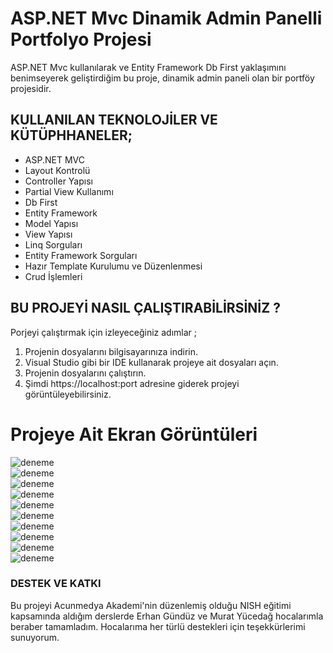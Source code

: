 # ASP.NET Mvc Dinamik Admin Panelli Portfolyo Projesi

ASP.NET Mvc kullanılarak ve Entity Framework Db First yaklaşımını benimseyerek geliştirdiğim bu proje, dinamik admin paneli olan bir portföy projesidir. 

## KULLANILAN TEKNOLOJİLER VE KÜTÜPHHANELER;

- ASP.NET MVC
- Layout Kontrolü
- Controller Yapısı
- Partial View Kullanımı
- Db First
- Entity Framework
- Model Yapısı
- View Yapısı
- Linq Sorguları
- Entity Framework Sorguları
- Hazır Template Kurulumu ve Düzenlenmesi
- Crud İşlemleri

## BU PROJEYİ NASIL ÇALIŞTIRABİLİRSİNİZ ?

 Porjeyi çalıştırmak için izleyeceğiniz adımlar ; <br/>
1. Projenin dosyalarını bilgisayarınıza indirin. <br/>
2. Visual Studio gibi bir IDE kullanarak projeye ait dosyaları açın. <br/>
3. Projenin dosyalarını çalıştırın. <br/>
4. Şimdi https://localhost:port adresine giderek projeyi görüntüleyebilirsiniz. <br/>


# Projeye Ait Ekran Görüntüleri

![deneme](https://i.hizliresim.com/fx6k4oa.png) <br/>
![deneme](https://i.hizliresim.com/qh8r6g2.png) <br/>
![deneme](https://i.hizliresim.com/pg4fj3z.png) <br/>
![deneme](https://i.hizliresim.com/tkv66pj.png) <br/>
![deneme](https://i.hizliresim.com/jbxozen.png) <br/>
![deneme](https://i.hizliresim.com/mnp81oy.png) <br/>
![deneme](https://i.hizliresim.com/dw9jk0w.png) <br/>
![deneme](https://i.hizliresim.com/qfoau9u.png) <br/>
![deneme](https://i.hizliresim.com/j7ptuuw.png) <br/>
![deneme](https://i.hizliresim.com/5hbiz9d.png) <br/>


### DESTEK VE KATKI

Bu projeyi Acunmedya Akademi'nin düzenlemiş olduğu NISH eğitimi kapsamında aldığım derslerde Erhan Gündüz ve Murat Yücedağ hocalarımla beraber tamamladım.
Hocalarıma her türlü destekleri için teşekkürlerimi sunuyorum.
